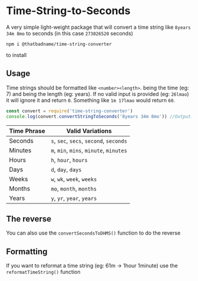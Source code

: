 ﻿# Time-String-to-Seconds
A very simple light-weight package that will convert a time string like `8years 34m 8mo` to seconds (in this case `273026520` seconds)
```
npm i @thatbadname/time-string-converter
```
to install

## Usage
Time strings should be formatted like `<number><length>`. <number> being the time (eg: 7) and <length> being the length (eg: years). If no valid input is provided (eg: `26lmao`) it will ignore it and return `0`. Something like `1m 17lmao` would return `60`.
```js
const convert = require('time-string-converter')
console.log(convert.convertStringToSeconds('8years 34m 8mo')) //Output: 273026520
```

| Time Phrase | Valid Variations |
|---|---|
| Seconds | `s`, `sec`, `secs`, `second`, `seconds` |
| Minutes | `m`, `min`, `mins`, `minute`, `minutes` |
| Hours | `h`, `hour`, `hours` |
| Days | `d`, `day`, `days` |
| Weeks | `w`, `wk`, `week`, `weeks` |
| Months | `mo`, `month`, `months` |
| Years | `y`, `yr`, `year`, `years` |

## The reverse
You can also use the `convertSecondsToDHMS()` function to do the reverse

## Formatting
If you want to reformat a time string (eg: 61m -> 1hour 1minute) use the `reformatTimeString()` function

